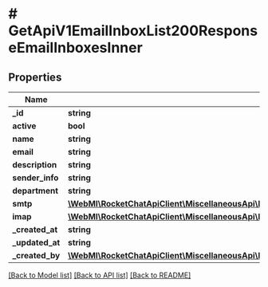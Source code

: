 # # GetApiV1EmailInboxList200ResponseEmailInboxesInner

## Properties

Name | Type | Description | Notes
------------ | ------------- | ------------- | -------------
**_id** | **string** |  | [optional]
**active** | **bool** |  | [optional]
**name** | **string** |  | [optional]
**email** | **string** |  | [optional]
**description** | **string** |  | [optional]
**sender_info** | **string** |  | [optional]
**department** | **string** |  | [optional]
**smtp** | [**\WebMI\RocketChatApiClient\MiscellaneousApi\Model\GetApiV1EmailInboxList200ResponseEmailInboxesInnerSmtp**](GetApiV1EmailInboxList200ResponseEmailInboxesInnerSmtp.md) |  | [optional]
**imap** | [**\WebMI\RocketChatApiClient\MiscellaneousApi\Model\GetApiV1EmailInboxList200ResponseEmailInboxesInnerSmtp**](GetApiV1EmailInboxList200ResponseEmailInboxesInnerSmtp.md) |  | [optional]
**_created_at** | **string** |  | [optional]
**_updated_at** | **string** |  | [optional]
**_created_by** | [**\WebMI\RocketChatApiClient\MiscellaneousApi\Model\GetApiV1EmailInboxList200ResponseEmailInboxesInnerCreatedBy**](GetApiV1EmailInboxList200ResponseEmailInboxesInnerCreatedBy.md) |  | [optional]

[[Back to Model list]](../../README.md#models) [[Back to API list]](../../README.md#endpoints) [[Back to README]](../../README.md)
